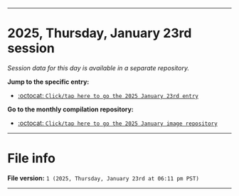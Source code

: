 
***

# 2025, Thursday, January 23rd session

_Session data for this day is available in a separate repository._

**Jump to the specific entry:**

- [:octocat: `Click/tap here to go the 2025 January 23rd entry`](https://github.com/seanpm2001/SeansLifeArchive_Images_MotorWorld_CarFactory_Y2025_V1/tree/SeansLifeArchive_Images_MotorWorld_CarFactory_Y2025_V1_Main-dev/2025/01_January/23/)

**Go to the monthly compilation repository:**

- [:octocat: `Click/tap here to go the 2025 January image repository`](https://github.com/seanpm2001/SeansLifeArchive_Images_MotorWorld_CarFactory_Y2025_V1/)

***

# File info

**File version:** `1 (2025, Thursday, January 23rd at 06:11 pm PST)`

***
